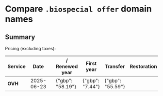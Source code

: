 # Compare `.biospecial offer` domain names

## Summary

Pricing (excluding taxes):

| Service | Date |  | / Renewed year | First year | Transfer | Restoration |
|--|--|--|--|--|--|--|
| **OVH** | 2025-06-23 |  | {"gbp": "58.19"} | {"gbp": "7.44"} | {"gbp": "55.59"} |  |
